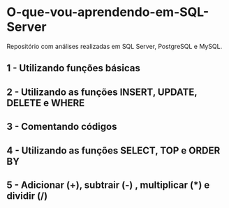 # O-que-vou-aprendendo-em-SQL-Server
Repositório com análises realizadas em SQL Server, PostgreSQL e MySQL.

## 1 - Utilizando funções básicas

## 2 - Utilizando as funções INSERT, UPDATE, DELETE e WHERE

## 3 - Comentando códigos
 
## 4 - Utilizando as funções SELECT, TOP e ORDER BY

## 5 - Adicionar (+), subtrair (-) , multiplicar (*) e dividir (/)
